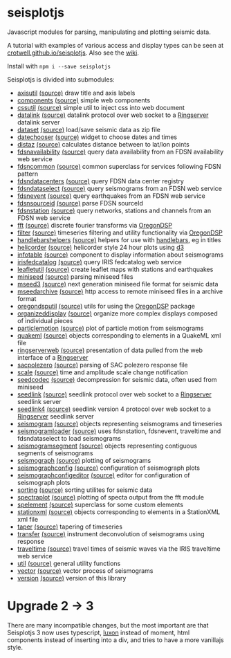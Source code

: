 # seisplotjs
Javascript modules for parsing, manipulating and plotting seismic data.

A tutorial with examples of various access and display types can be seen at
[crotwell.github.io/seisplotjs](http://crotwell.github.io/seisplotjs/).
Also see the [wiki](https://github.com/crotwell/seisplotjs/wiki).

Install with `npm i --save seisplotjs`

Seisplotjs is divided into submodules:

* [axisutil](https://crotwell.github.io/seisplotjs/api/axisutil.html) [(source)](https://github.com/crotwell/seisplotjs/blob/version3.0/src/axisutil.ts) draw title and axis labels
* [components](https://crotwell.github.io/seisplotjs/api/components.html) [(source)](https://github.com/crotwell/seisplotjs/blob/version3.0/src/components.ts) simple web components
* [cssutil](https://crotwell.github.io/seisplotjs/api/cssutil.html) [(source)](https://github.com/crotwell/seisplotjs/blob/version3.0/src/cssutil.ts) simple util to inject css into web document
* [datalink](https://crotwell.github.io/seisplotjs/api/datalink.html) [(source)](https://github.com/crotwell/seisplotjs/blob/version3.0/src/datalink.ts) datalink protocol over web socket to a [Ringserver](https://seiscode.iris.washington.edu/projects/ringserver) datalink server
* [dataset](https://crotwell.github.io/seisplotjs/api/dataset.html) [(source)](https://github.com/crotwell/seisplotjs/blob/version3.0/src/dataset.ts) load/save seismic data as zip file
* [datechooser](https://crotwell.github.io/seisplotjs/api/datechooser.html) [(source)](https://github.com/crotwell/seisplotjs/blob/version3.0/src/datechooser.ts) widget to choose dates and times
* [distaz](https://crotwell.github.io/seisplotjs/api/distaz.html) [(source)](https://github.com/crotwell/seisplotjs/blob/version3.0/src/distaz.ts) calculates distance between to lat/lon points
* [fdsnavailability](https://crotwell.github.io/seisplotjs/api/fdsnavailability.html) [(source)](https://github.com/crotwell/seisplotjs/blob/version3.0/src/fdsnavailability.ts) query data availability from an FDSN availability web service
* [fdsncommon](https://crotwell.github.io/seisplotjs/api/fdsncommon.html) [(source)](https://github.com/crotwell/seisplotjs/blob/version3.0/src/fdsncommon.ts) common superclass for services following FDSN pattern
* [fdsndatacenters](https://crotwell.github.io/seisplotjs/api/fdsndatacenters.html) [(source)](https://github.com/crotwell/seisplotjs/blob/version3.0/src/fdsndatacenters.ts) query FDSN data center registry
* [fdsndataselect](https://crotwell.github.io/seisplotjs/api/fdsndataselect.html) [(source)](https://github.com/crotwell/seisplotjs/blob/version3.0/src/fdsndataselect.ts) query seismograms from an FDSN web service
* [fdsnevent](https://crotwell.github.io/seisplotjs/api/fdsnevent.html) [(source)](https://github.com/crotwell/seisplotjs/blob/version3.0/src/fdsnevent.ts) query earthquakes from an FDSN web service
* [fdsnsourceid](https://crotwell.github.io/seisplotjs/api/fdsnsourceid.html) [(source)](https://github.com/crotwell/seisplotjs/blob/version3.0/src/fdsnsourceid.ts) parse FDSN sourceId
* [fdsnstation](https://crotwell.github.io/seisplotjs/api/fdsnstation.html) [(source)](https://github.com/crotwell/seisplotjs/blob/version3.0/src/fdsnstation.ts) query networks, stations and channels from an FDSN web service
* [fft](https://crotwell.github.io/seisplotjs/api/fft.html) [(source)](https://github.com/crotwell/seisplotjs/blob/version3.0/src/fft.ts) discrete fourier transforms via [OregonDSP](https://www.npmjs.com/package/oregondsp)
* [filter](https://crotwell.github.io/seisplotjs/api/filter.html) [(source)](https://github.com/crotwell/seisplotjs/blob/version3.0/src/filter.ts) timeseries filtering and utility functionality via [OregonDSP](https://www.npmjs.com/package/oregondsp)
* [handlebarshelpers](https://crotwell.github.io/seisplotjs/api/handlebarshelpers.html) [(source)](https://github.com/crotwell/seisplotjs/blob/version3.0/src/handlebarshelpers.ts) helpers for use with [handlebars](http://handlebarsjs.com/), eg in titles
* [helicorder](https://crotwell.github.io/seisplotjs/api/helicorder.html) [(source)](https://github.com/crotwell/seisplotjs/blob/version3.0/src/helicorder.ts) helicorder style 24 hour plots using [d3](http://d3js.org)
* [infotable](https://crotwell.github.io/seisplotjs/api/infotable.html) [(source)](https://github.com/crotwell/seisplotjs/blob/version3.0/src/infotable.ts) component to display information about seismograms
* [irisfedcatalog](https://crotwell.github.io/seisplotjs/api/irisfedcatalog.html) [(source)](https://github.com/crotwell/seisplotjs/blob/version3.0/src/irisfedcatalog.ts) query IRIS fedcatalog web service
* [leafletutil](https://crotwell.github.io/seisplotjs/api/leafletutil.html) [(source)](https://github.com/crotwell/seisplotjs/blob/version3.0/src/leafletutil.ts) create leaflet maps with stations and earthquakes
* [miniseed](https://crotwell.github.io/seisplotjs/api/miniseed.html) [(source)](https://github.com/crotwell/seisplotjs/blob/version3.0/src/miniseed.ts) parsing miniseed files
* [mseed3](https://crotwell.github.io/seisplotjs/api/mseed3.html) [(source)](https://github.com/crotwell/seisplotjs/blob/version3.0/src/mseed3.ts) next generation miniseed file format for seismic data
* [mseedarchive](https://crotwell.github.io/seisplotjs/api/mseedarchive.html) [(source)](https://github.com/crotwell/seisplotjs/blob/version3.0/src/mseedarchive.ts) http access to remote miniseed files in a archive format
* [oregondsputil](https://crotwell.github.io/seisplotjs/api/oregondsputil.html) [(source)](https://github.com/crotwell/seisplotjs/blob/version3.0/src/oregondsputil.ts) utils for using the [OregonDSP](https://www.npmjs.com/package/oregondsp) package
* [organizeddisplay](https://crotwell.github.io/seisplotjs/api/organizeddisplay.html) [(source)](https://github.com/crotwell/seisplotjs/blob/version3.0/src/organizeddisplay.ts) organize more complex displays composed of individual pieces
* [particlemotion](https://crotwell.github.io/seisplotjs/api/particlemotion.html) [(source)](https://github.com/crotwell/seisplotjs/blob/version3.0/src/particlemotion.ts) plot of particle motion from seismograms
* [quakeml](https://crotwell.github.io/seisplotjs/api/quakeml.html) [(source)](https://github.com/crotwell/seisplotjs/blob/version3.0/src/quakeml.ts) objects corresponding to elements in a QuakeML xml file
* [ringserverweb](https://crotwell.github.io/seisplotjs/api/ringserverweb.html) [(source)](https://github.com/crotwell/seisplotjs/blob/version3.0/src/ringserverweb.ts) presentation of data pulled from the web interface of a [Ringserver](https://seiscode.iris.washington.edu/projects/ringserver)
* [sacpolezero](https://crotwell.github.io/seisplotjs/api/sacpolezero.html) [(source)](https://github.com/crotwell/seisplotjs/blob/version3.0/src/sacpolezero.ts) parsing of SAC polezero response file
* [scale](https://crotwell.github.io/seisplotjs/api/scale.html) [(source)](https://github.com/crotwell/seisplotjs/blob/version3.0/src/scale.ts) time and amplitude scale change notification
* [seedcodec](https://crotwell.github.io/seisplotjs/api/seedcodec.html) [(source)](https://github.com/crotwell/seisplotjs/blob/version3.0/src/seedcodec.ts) decompression for seismic data, often used from miniseed
* [seedlink](https://crotwell.github.io/seisplotjs/api/seedlink.html) [(source)](https://github.com/crotwell/seisplotjs/blob/version3.0/src/seedlink.ts) seedlink protocol over web socket to a [Ringserver](https://seiscode.iris.washington.edu/projects/ringserver) seedlink server
* [seedlink4](https://crotwell.github.io/seisplotjs/api/seedlink4.html) [(source)](https://github.com/crotwell/seisplotjs/blob/version3.0/src/seedlink4.ts) seedlink version 4 protocol over web socket to a [Ringserver](https://seiscode.iris.washington.edu/projects/ringserver) seedlink server
* [seismogram](https://crotwell.github.io/seisplotjs/api/seismogram.html) [(source)](https://github.com/crotwell/seisplotjs/blob/version3.0/src/seismogram.ts) objects representing seismograms and timeseries
* [seismogramloader](https://crotwell.github.io/seisplotjs/api/seismogramloader.html) [(source)](https://github.com/crotwell/seisplotjs/blob/version3.0/src/seismogramloader.ts) uses fdsnstation, fdsnevent, traveltime and fdsndataselect to load seismograms
* [seismogramsegment](https://crotwell.github.io/seisplotjs/api/seismogramsegment.html) [(source)](https://github.com/crotwell/seisplotjs/blob/version3.0/src/seismogramsegment.ts) objects representing contiguous segments of seismograms
* [seismograph](https://crotwell.github.io/seisplotjs/api/seismograph.html) [(source)](https://github.com/crotwell/seisplotjs/blob/version3.0/src/seismograph.ts) plotting of seismograms
* [seismographconfig](https://crotwell.github.io/seisplotjs/api/seismographconfig.html) [(source)](https://github.com/crotwell/seisplotjs/blob/version3.0/src/seismographconfig.ts) configuration of seismograph plots
* [seismographconfigeditor](https://crotwell.github.io/seisplotjs/api/seismographconfigeditor.html) [(source)](https://github.com/crotwell/seisplotjs/blob/version3.0/src/seismographconfigeditor.ts) editor for configuration of seismograph plots
* [sorting](https://crotwell.github.io/seisplotjs/api/sorting.html) [(source)](https://github.com/crotwell/seisplotjs/blob/version3.0/src/sorting.ts) sorting utilites for seismic data
* [spectraplot](https://crotwell.github.io/seisplotjs/api/spectraplot.html) [(source)](https://github.com/crotwell/seisplotjs/blob/version3.0/src/spectraplot.ts) plotting of specta output from the fft module
* [spelement](https://crotwell.github.io/seisplotjs/api/spelement.html) [(source)](https://github.com/crotwell/seisplotjs/blob/version3.0/src/spelement.ts) superclass for some custom elements
* [stationxml](https://crotwell.github.io/seisplotjs/api/stationxml.html) [(source)](https://github.com/crotwell/seisplotjs/blob/version3.0/src/stationxml.ts) objects corresponding to elements in a StationXML xml file
* [taper](https://crotwell.github.io/seisplotjs/api/taper.html) [(source)](https://github.com/crotwell/seisplotjs/blob/version3.0/src/taper.ts) tapering of timeseries
* [transfer](https://crotwell.github.io/seisplotjs/api/transfer.html) [(source)](https://github.com/crotwell/seisplotjs/blob/version3.0/src/transfer.ts) instrument deconvolution of seismograms using response
* [traveltime](https://crotwell.github.io/seisplotjs/api/traveltime.html) [(source)](https://github.com/crotwell/seisplotjs/blob/version3.0/src/traveltime.ts) travel times of seismic waves via the IRIS traveltime web service
* [util](https://crotwell.github.io/seisplotjs/api/util.html) [(source)](https://github.com/crotwell/seisplotjs/blob/version3.0/src/util.ts) general utility functions
* [vector](https://crotwell.github.io/seisplotjs/api/vector.html) [(source)](https://github.com/crotwell/seisplotjs/blob/version3.0/src/vector.ts) vector process of seismograms
* [version](https://crotwell.github.io/seisplotjs/api/version.html) [(source)](https://github.com/crotwell/seisplotjs/blob/version3.0/src/version.ts) version of this library


# Upgrade 2 -> 3

There are many incompatible changes, but the most important are that
Seisplotjs 3 now uses typescript,
[luxon](https://moment.github.io/luxon/#/) instead of moment,
html components instead of inserting into a div,
and tries to have a more vanillajs style.
